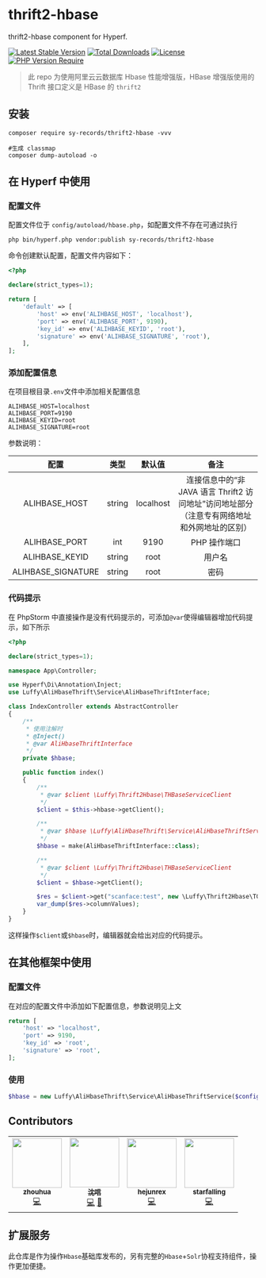 # thrift2-hbase

thrift2-hbase component for Hyperf.

[![Latest Stable Version](http://poser.pugx.org/sy-records/thrift2-hbase/v)](https://packagist.org/packages/sy-records/thrift2-hbase)
[![Total Downloads](http://poser.pugx.org/sy-records/thrift2-hbase/downloads)](https://packagist.org/packages/sy-records/thrift2-hbase)
[![License](http://poser.pugx.org/sy-records/thrift2-hbase/license)](https://packagist.org/packages/sy-records/thrift2-hbase)
[![PHP Version Require](http://poser.pugx.org/sy-records/thrift2-hbase/require/php)](https://packagist.org/packages/sy-records/thrift2-hbase)

> 此 repo 为使用阿里云云数据库 Hbase 性能增强版，HBase 增强版使用的 Thrift 接口定义是 HBase 的 `thrift2`

## 安装

```shell
composer require sy-records/thrift2-hbase -vvv

#生成 classmap
composer dump-autoload -o
```

## 在 Hyperf 中使用

### 配置文件

配置文件位于 `config/autoload/hbase.php`，如配置文件不存在可通过执行

```shell
php bin/hyperf.php vendor:publish sy-records/thrift2-hbase
```

命令创建默认配置，配置文件内容如下：

```php
<?php

declare(strict_types=1);

return [
    'default' => [
        'host' => env('ALIHBASE_HOST', 'localhost'),
        'port' => env('ALIHBASE_PORT', 9190),
        'key_id' => env('ALIHBASE_KEYID', 'root'),
        'signature' => env('ALIHBASE_SIGNATURE', 'root'),
    ],
];
```

### 添加配置信息

在项目根目录`.env`文件中添加相关配置信息

```dotenv
ALIHBASE_HOST=localhost
ALIHBASE_PORT=9190
ALIHBASE_KEYID=root
ALIHBASE_SIGNATURE=root
```

参数说明：

|        配置        |  类型  |  默认值   |                             备注                             |
| :----------------: | :----: | :-------: | :----------------------------------------------------------: |
|   ALIHBASE_HOST    | string | localhost | 连接信息中的“非 JAVA 语言 Thrift2 访问地址”访问地址部分（注意专有网络地址和外网地址的区别） |
|   ALIHBASE_PORT    |  int   |   9190    |                         PHP 操作端口                         |
|   ALIHBASE_KEYID   | string |   root    |                            用户名                            |
| ALIHBASE_SIGNATURE | string |   root    |                             密码                             |

### 代码提示

在 PhpStorm 中直接操作是没有代码提示的，可添加`@var`使得编辑器增加代码提示，如下所示

```php
<?php

declare(strict_types=1);

namespace App\Controller;

use Hyperf\Di\Annotation\Inject;
use Luffy\AliHbaseThrift\Service\AliHbaseThriftInterface;

class IndexController extends AbstractController
{
    /**
     * 使用注解时
     * @Inject()
     * @var AliHbaseThriftInterface
     */
    private $hbase;

    public function index()
    {
        /**
         * @var $client \Luffy\Thrift2Hbase\THBaseServiceClient
         */
        $client = $this->hbase->getClient();

        /**
         * @var $hbase \Luffy\AliHbaseThrift\Service\AliHbaseThriftService
         */
        $hbase = make(AliHbaseThriftInterface::class);

        /**
         * @var $client \Luffy\Thrift2Hbase\THBaseServiceClient
         */
        $client = $hbase->getClient();

        $res = $client->get("scanface:test", new \Luffy\Thrift2Hbase\TGet(["row" => "001"]));
        var_dump($res->columnValues);
    }
}
```

这样操作`$client`或`$hbase`时，编辑器就会给出对应的代码提示。

## 在其他框架中使用

### 配置文件

在对应的配置文件中添加如下配置信息，参数说明见上文

```php
return [
    'host' => "localhost",
    'port' => 9190,
    'key_id' => 'root',
    'signature' => 'root',
];
```

### 使用

```php
$hbase = new Luffy\AliHbaseThrift\Service\AliHbaseThriftService($config['host'], $config['port'], $config['key_id'], $config['signature']);
```

## Contributors

<table>
  <tr>
    <td align="center"><a href="https://github.com/zzss-utils"><img src="https://avatars3.githubusercontent.com/u/26597775?v=4" width="100px;" alt=""/><br /><sub><b>zhouhua</b></sub></a><br /><a href="https://github.com/sy-records/thrift2-hbase/commits?author=zzss-utils" title="Code">💻</a></td>
    <td align="center"><a href="http://qq52o.me"><img src="https://avatars3.githubusercontent.com/u/33931153?v=4" width="100px;" alt=""/><br /><sub><b>沈唁</b></sub></a><br /><a href="https://github.com/sy-records/thrift2-hbase/commits?author=sy-records" title="Code">💻</a> <a href="https://github.com/sy-records/thrift2-hbase/commits?author=sy-records" title="Documentation">📖</a></td>
    <td align="center"><a href="https://github.com/hejunrex"><img src="https://avatars3.githubusercontent.com/u/16148193?v=4" width="100px;" alt=""/><br /><sub><b>hejunrex</b></sub></a><br /><a href="https://github.com/sy-records/thrift2-hbase/commits?author=hejunrex" title="Code">💻</a></td>
    <td align="center"><a href="https://github.com/starfalling"><img src="https://avatars3.githubusercontent.com/u/532951?v=4" width="100px;" alt=""/><br /><sub><b>starfalling</b></sub></a><br /><a href="https://github.com/sy-records/thrift2-hbase/commits?author=starfalling" title="Code">💻</a></td>
  </tr>
</table>

## 扩展服务

此仓库是作为操作`Hbase`基础库发布的，另有完整的`Hbase`+`Solr`协程支持组件，操作更加便捷。
